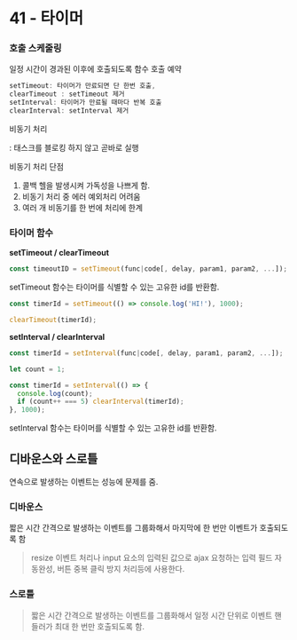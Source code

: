 # 41 - 타이머

### **호출 스케줄링**

일정 시간이 경과된 이후에 호출되도록 함수 호출 예약

```jsx
setTimeout: 타이머가 만료되면 단 한번 호출, 
clearTimeout : setTimeout 제거 
setInterval: 타이머가 만료될 때마다 반복 호출
clearInterval: setInterval 제거
```

비동기 처리

: 태스크를 블로킹 하지 않고 곧바로 실행

비동기 처리 단점 

1. 콜백 헬을 발생시켜 가독성을 나쁘게 함.
2. 비동기 처리 중 에러 예외처리 어려움
3. 여러 개 비동기를 한 번에 처리에 한계

### 타이머 함수

**setTimeout / clearTimeout**

```jsx
const timeoutID = setTimeout(func|code[, delay, param1, param2, ...]);
```

setTimeout 함수는 타이머를 식별할 수 있는 고유한 id를 반환함.

```jsx
const timerId = setTimeout(() => console.log('HI!'), 1000);

clearTimeout(timerId);
```

**setInterval / clearInterval**

```jsx
const timerId = setInterval(func|code[, delay, param1, param2, ...]);
```

```jsx
let count = 1;

const timerId = setInterval(() => {
  console.log(count);
  if (count++ === 5) clearInterval(timerId);
}, 1000);

```

setInterval 함수는 타이머를 식별할 수 있는 고유한 id를 반환함.

## **디바운스와 스로틀**

연속으로 발생하는 이벤트는 성능에 문제를 줌. 

### 디바운스

짧은 시간 간격으로 발생하는 이벤트를 그룹화해서 마지막에 한 번만 이벤트가 호출되도록 함

> resize 이벤트 처리나 input 요소의 입력된 값으로 ajax 요청하는 입력 필드 자동완성, 버튼 중복 클릭 방지 처리등에 사용한다.
> 

### 스로틀

> 짧은 시간 간격으로 발생하는 이벤트를 그룹화해서 일정 시간 단위로 이벤트 핸들러가 최대 한 번만 호출되도록 함.
>